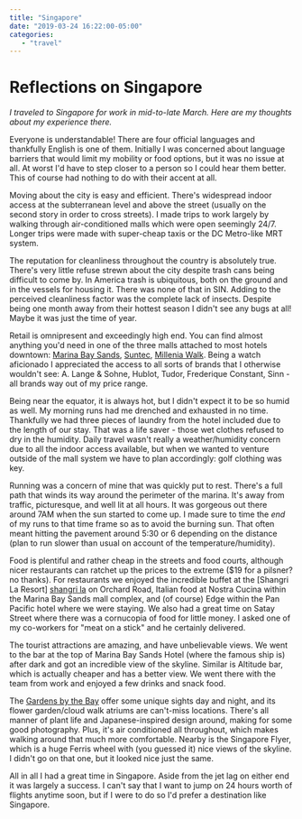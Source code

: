 ```yaml
---
title: "Singapore"
date: "2019-03-24 16:22:00-05:00"
categories:
   - "travel"
---
```


# Reflections on Singapore

*I traveled to Singapore for work in mid-to-late March. Here are my thoughts about my experience there.*

Everyone is understandable! There are four official languages and thankfully English is one of them. Initially I was concerned about language barriers that would limit my mobility or food options, but it was no issue at all. At worst I'd have to step closer to a person so I could hear them better. This of course had nothing to do with their accent at all.

Moving about the city is easy and efficient. There's widespread indoor access at the subterranean level and above the street (usually on the second story in order to cross streets). I made trips to work largely by walking through air-conditioned malls which were open seemingly 24/7. Longer trips were made with super-cheap taxis or the DC Metro-like MRT system.

The reputation for cleanliness throughout the country is absolutely true. There's very little refuse strewn about the city despite trash cans being difficult to come by. In America trash is ubiquitous, both on the ground and in the vessels for housing it. There was none of that in SIN. Adding to the perceived cleanliness factor was the complete lack of insects. Despite being one month away from their hottest season I didn't see any bugs at all! Maybe it was just the time of year.

Retail is omnipresent and exceedingly high end. You can find almost anything you'd need in one of the three malls attached to most hotels downtown: [Marina Bay Sands][marina bay sands mall], [Suntec][suntec mall], [Millenia Walk][millenia walk]. Being a watch aficionado I appreciated the access to all sorts of brands that I otherwise wouldn't see: A. Lange & Sohne, Hublot, Tudor, Frederique Constant, Sinn - all brands way out of my price range.

Being near the equator, it is always hot, but I didn't expect it to be so humid as well. My morning runs had me drenched and exhausted in no time. Thankfully we had three pieces of laundry from the hotel included due to the length of our stay. That was a life saver - those wet clothes refused to dry in the humidity. Daily travel wasn't really a weather/humidity concern due to all the indoor access available, but when we wanted to venture outside of the mall system we have to plan accordingly: golf clothing was key.

Running was a concern of mine that was quickly put to rest.  There's a full path that winds its way around the perimeter of the marina. It's away from traffic, picturesque, and well lit at all hours. It was gorgeous out there around 7AM when the sun started to come up. I made sure to time the *end* of my runs to that time frame so as to avoid the burning sun. That often meant hitting the pavement around 5:30 or 6 depending on the distance (plan to run slower than usual on account of the temperature/humidity).

Food is plentiful and rather cheap in the streets and food courts, although nicer restaurants can ratchet up the prices to the extreme ($19 for a pilsner? no thanks). For restaurants we enjoyed the incredible buffet at the [Shangri La Resort] [shangri la] on Orchard Road, Italian food at Nostra Cucina within the Marina Bay Sands mall complex, and (of course) Edge within the Pan Pacific hotel where we were staying. We also had a great time on Satay Street where there was a cornucopia of food for little money. I asked one of my co-workers for "meat on a stick" and he certainly delivered.

The tourist attractions are amazing, and have unbelievable views. We went to the bar at the top of Marina Bay Sands Hotel (where the famous ship is) after dark and got an incredible view of the skyline. Similar is Altitude bar, which is actually cheaper and has a better view. We went there with the team from work and enjoyed a few drinks and snack food.

The [Gardens by the Bay][gbtb] offer some unique sights day and night, and its flower garden/cloud walk atriums are can't-miss locations. There's all manner of plant life and Japanese-inspired design around, making for some good photography. Plus, it's air conditioned all throughout, which makes walking around that much more comfortable. Nearby is the Singapore Flyer, which is a huge Ferris wheel with (you guessed it) nice views of the skyline. I didn't go on that one, but it looked nice just the same.

All in all I had a great time in Singapore. Aside from the jet lag on either end it was largely a success. I can't say that I want to jump on 24 hours worth of flights anytime soon, but if I were to do so I'd prefer a destination like Singapore.

[gbtb]: http://www.gardensbythebay.com.sg/en.html
[marina bay sands mall]: https://www.marinabaysands.com/shopping/store-directory.html
[millenia walk]: http://www.milleniawalk.com/
[shangri la]: https://www.shangri-la.com/en/singapore/shangrila/
[suntec mall]: https://sunteccity.com.sg/
